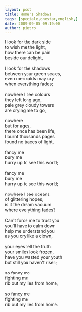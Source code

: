 ```yaml
---
layout: post
title: Home's Shadows
tags: [speciale,onestar,english,]
date: 2009-09-05 09:19:00
author: pietro
---
```

I look for the dark side<br/>to wish me the light,<br/>how there can be pain<br/>beside our delight,<br/><br/>I look for the shadows<br/>between your green scales,<br/>even mermaids may cry<br/>when everything fades;<br/><br/>nowhere I see colours<br/>they left long ago,<br/>pale grey cloudy towers<br/>are crying me to go,<br/><br/>nowhere<br/>but for ages,<br/>there once has been life,<br/>I burnt thousands pages<br/>found no traces of light,<br/><br/>fancy me<br/>bury me<br/>hurry up to see this world;<br/><br/>fancy me<br/>bury me<br/>hurry up to see this world;<br/><br/>nowhere I see oceans<br/>of glittering hopes,<br/>is it the dream vacuum<br/>where everything fades?<br/><br/>Can't force me to trust you<br/>you'll have to calm down<br/>help me understand you<br/>as you cry like a clown,<br/><br/>your eyes tell the truth<br/>your smiles look frozen,<br/>have you wasted your youth<br/>but still you haven't risen;<br/><br/>so fancy me<br/>fighting me<br/>rib out my lies from home,<br/><br/>so fancy me<br/>fighting me<br/>rib out my lies from home.
